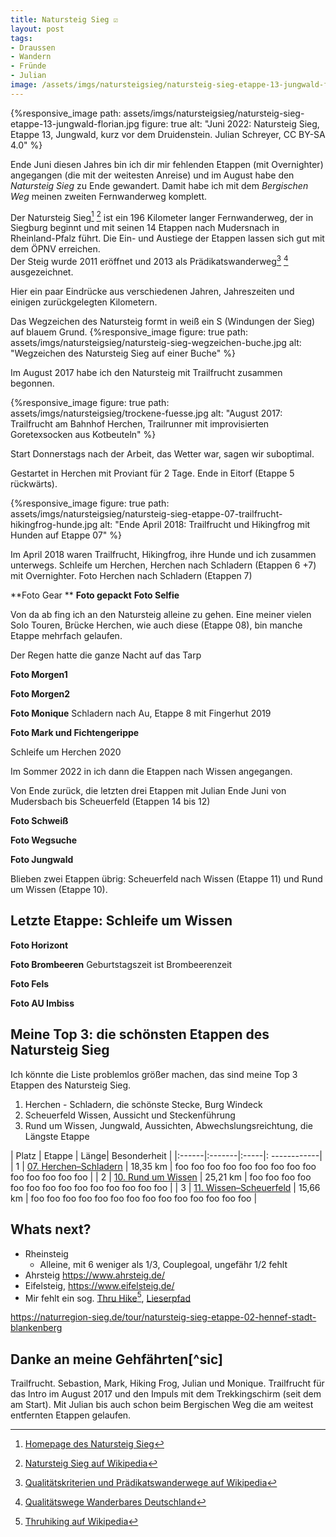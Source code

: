 ```yaml
---
title: Natursteig Sieg ☑
layout: post
tags:
- Draussen
- Wandern
- Fründe
- Julian
image: /assets/imgs/natursteigsieg/natursteig-sieg-etappe-13-jungwald-florian.jpg
---
```

{%responsive_image 
path: assets/imgs/natursteigsieg/natursteig-sieg-etappe-13-jungwald-florian.jpg
figure: true 
alt: "Juni 2022: Natursteig Sieg, Etappe 13, Jungwald, kurz vor dem Druidenstein. Julian Schreyer, CC BY-SA 4.0" %}

Ende Juni diesen Jahres bin ich dir mir fehlenden Etappen (mit Overnighter) angegangen 
(die mit der weitesten Anreise)
und im August habe den *Natursteig Sieg* zu Ende gewandert.
Damit habe ich mit dem *Bergischen Weg* meinen zweiten Fernwanderweg komplett. 

Der Natursteig Sieg[^sieg1] [^sieg2] ist ein 196 Kilometer langer Fernwanderweg, 
der in Siegburg beginnt und mit seinen 14 Etappen nach Mudersnach in Rheinland-Pfalz führt. 
Die Ein- und Austiege der Etappen lassen sich gut mit dem ÖPNV erreichen.   
Der Steig wurde 2011 eröffnet und 2013 als Prädikatswanderweg[^pr1] [^pr2] ausgezeichnet.

Hier ein paar Eindrücke aus verschiedenen Jahren, Jahreszeiten 
und einigen zurückgelegten Kilometern.
<!--break-->
Das Wegzeichen des Natursteig formt in weiß ein S (Windungen der Sieg) auf blauem Grund.
{%responsive_image figure: true 
path: assets/imgs/natursteigsieg/natursteig-sieg-wegzeichen-buche.jpg
alt: "Wegzeichen des Natursteig Sieg auf einer Buche" %}

Im August 2017 habe ich den Natursteig mit Trailfrucht zusammen begonnen.

{%responsive_image figure: true
path: assets/imgs/natursteigsieg/trockene-fuesse.jpg
alt: "August 2017: Trailfrucht am Bahnhof Herchen, Trailrunner mit improvisierten Goretexsocken aus Kotbeuteln" %}

Start Donnerstags nach der Arbeit, das Wetter war, sagen wir suboptimal.

Gestartet in Herchen mit Proviant für 2 Tage. Ende in Eitorf (Etappe 5 rückwärts).

{%responsive_image figure: true
path: assets/imgs/natursteigsieg/natursteig-sieg-etappe-07-trailfrucht-hikingfrog-hunde.jpg
alt: "Ende April 2018: Trailfrucht und Hikingfrog mit Hunden auf Etappe 07" %}

Im April 2018 waren Trailfrucht, Hikingfrog, ihre Hunde und ich zusammen unterwegs. 
Schleife um Herchen, Herchen nach Schladern (Etappen 6 +7) mit Overnighter.
Foto Herchen nach Schladern (Etappen 7)

**Foto Gear **
**Foto gepackt**
**Foto Selfie**

Von da ab fing ich an den Natursteig alleine zu gehen.
Eine meiner vielen Solo Touren, Brücke Herchen, wie auch diese (Etappe 08),
bin manche Etappe mehrfach gelaufen.

Der Regen hatte die ganze Nacht auf das Tarp 

**Foto Morgen1**


**Foto Morgen2**

**Foto Monique**
Schladern nach Au, Etappe 8 mit Fingerhut 2019

**Foto Mark und Fichtengerippe**

Schleife um Herchen 2020

Im Sommer 2022 in ich dann die Etappen nach Wissen angegangen.

Von Ende zurück, die letzten drei Etappen  mit Julian Ende Juni
von Mudersbach bis Scheuerfeld (Etappen 14  bis 12)

**Foto Schweiß**

**Foto Wegsuche**

**Foto Jungwald**

Blieben zwei Etappen übrig: Scheuerfeld nach Wissen (Etappe 11) und Rund um Wissen (Etappe 10).

## Letzte Etappe: Schleife um Wissen

**Foto Horizont**

**Foto Brombeeren**
Geburtstagszeit ist Brombeerenzeit

**Foto Fels**

**Foto AU Imbiss**

## Meine Top 3: die schönsten Etappen des Natursteig Sieg

Ich könnte die Liste problemlos größer machen, das sind meine Top 3 Etappen des Natursteig Sieg.
1. Herchen - Schladern, die schönste Stecke, Burg Windeck
2. Scheuerfeld Wissen, Aussicht und Steckenführung
3. Rund um Wissen, Jungwald, Aussichten, Abwechslungsreichtung, die Längste Etappe

| Platz | Etappe | Länge| Besonderheit | 
|:------|:-------|:-----|: ------------|
| 1 | [07. Herchen–Schladern](https://naturregion-sieg.de/tour/natursteig-sieg-etappe-07-herchen-schladern) | 18,35 km | foo foo foo foo foo foo foo foo foo foo foo foo foo foo  |
| 2 | [10. Rund um Wissen](https://naturregion-sieg.de/tour/natursteig-sieg-etappe-10-rund-um-wissen) | 25,21 km | foo foo foo foo foo foo foo foo foo foo foo foo foo foo  |
| 3 | [11.  Wissen–Scheuerfeld](https://naturregion-sieg.de/tour/natursteig-sieg-etappe-11-wissen-scheuerfeld) | 15,66 km | foo foo foo foo foo foo foo foo foo foo foo foo foo foo  |

## Whats next?

- Rheinsteig
  - Alleine, mit 6 weniger als 1/3, Couplegoal, ungefähr 1/2 fehlt
- Ahrsteig https://www.ahrsteig.de/
- Eifelsteig, https://www.eifelsteig.de/
- Mir fehlt ein sog. [Thru Hike](https://www.nordsüdtrail.de/thru-hike/)[^thru], [Lieserpfad](https://www.lieserpfad.de/)

https://naturregion-sieg.de/tour/natursteig-sieg-etappe-02-hennef-stadt-blankenberg

## Danke an meine Gehfährten[^sic] 

Trailfrucht. Sebastion, Mark, Hiking Frog, Julian und Monique.
Trailfrucht für das Intro im August 2017 und den Impuls mit dem Trekkingschirm (seit dem am Start).
Mit Julian bis auch schon beim Bergischen Weg die am weitest entfernten Etappen gelaufen.

[^sieg1]: [Homepage des Natursteig Sieg](https://naturregion-sieg.de/wandern/natursteig-sieg)
[^sieg2]: [Natursteig Sieg auf Wikipedia](https://de.wikipedia.org/wiki/Natursteig_Sieg)
[^pr1]: [Qualitätskriterien und Prädikatswanderwege auf Wikipedia](https://de.wikipedia.org/wiki/Wanderweg#Qualit%C3%A4tskriterien_und_Pr%C3%A4dikatswanderwege)
[^pr2]: [Qualitätswege Wanderbares Deutschland](https://www.wanderbares-deutschland.de/service/qualitaetsinitiativen/qualitaetswege)
[^thru1]: [Thru Hike](https://www.nordsüdtrail.de/thru-hike/)
[^thru]: [Thruhiking auf Wikipedia](https://de.wikipedia.org/wiki/Thruhiking)

	
